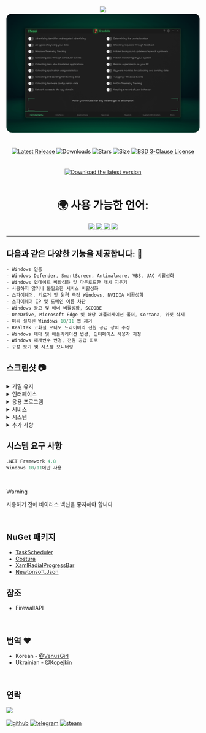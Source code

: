 <div align="center">
<img src="https://github.com/user-attachments/assets/370e1249-4c40-420b-85b1-2978e47f0060"/><br/>
<img src="https://github.com/Greedeks/GTweak/blob/main/.github/Preview.gif"/><br/><br/>
 
<div align="center" style="margin: 20px 0; text-align: center;">
 
[![Latest Release](https://img.shields.io/github/v/release/Greedeks/GTweak?style=for-the-badge&color=179962)](https://github.com/Greedeks/GTweak/releases/latest)
![Downloads](https://img.shields.io/github/downloads/Greedeks/GTweak/total.svg?style=for-the-badge&color=1982a5)
![Stars](https://img.shields.io/github/stars/greedeks/gtweak?style=for-the-badge&color=179962)
![Size](https://img.shields.io/github/repo-size/greedeks/gtweak?style=for-the-badge&color=1982a5)
[![BSD 3-Clause License](https://img.shields.io/badge/License-BSD%203--Clause-yellow.svg?style=for-the-badge&color=179962)](https://github.com/Greedeks/GTweak/blob/main/LICENSE)
</div>

<br/><a href="https://github.com/Greedeks/GTweak/releases/latest/download/gtweak.exe"><img src="https://github.com/user-attachments/assets/0c2f2947-6d63-46b3-9933-8e72a8b45ed3" width="260" height="68" alt="Download the latest version"></a><br/><br/>

<!-- language --> 
<div align="center">
  <h1>🌍 사용 가능한 언어:</h1>
  <a href="https://github.com/Greedeks/GTweak/blob/main/README.md">
    <img src="https://hatscripts.github.io/circle-flags/flags/us.svg" width="40">
  </a>
  <a href="https://github.com/Greedeks/GTweak/blob/main/README-ko.md">
    <img src="https://hatscripts.github.io/circle-flags/flags/kr.svg" width="40">
  </a>
  <a href="https://github.com/Greedeks/GTweak/blob/main/README-ru.md">
    <img src="https://hatscripts.github.io/circle-flags/flags/ru.svg" width="40">
  </a>
  <a href="https://github.com/Greedeks/GTweak/blob/main/README-uk.md">
    <img src="https://hatscripts.github.io/circle-flags/flags/ua.svg" width="40">
  </a>
</div>
</div>

---
<h2> 다음과 같은 다양한 기능을 제공합니다: 🔩</h2>

```c#
- Windows 인증
- Windows Defender, SmartScreen, Antimalware, VBS, UAC 비활성화
- Windows 업데이트 비활성화 및 다운로드한 캐시 지우기
- 사용하지 않거나 불필요한 서비스 비활성화
- 스파이웨어, 키로거 및 원격 측정 Windows, NVIDIA 비활성화
- 스파이웨어 IP 및 도메인 이름 차단
- Windows 광고 및 배너 비활성화, SCOOBE
- OneDrive, Microsoft Edge 및 해당 애플리케이션 폴더, Cortana, 위젯 삭제
- 미리 설치된 Windows 10/11 앱 제거
- Realtek 고화질 오디오 드라이버의 전원 공급 장치 수정
- Windows 테마 및 애플리케이션 변경, 인터페이스 사용자 지정
- Windows 매개변수 변경, 전원 공급 회로
- 구성 보기 및 시스템 모니터링
```

<h2> 스크린샷 📷</h2>
<details>
  <summary> 기밀 유지 </summary>
  <img src="https://github.com/Greedeks/GTweak/blob/main/.github/ko/Confidentiality.png"/>
</details>
<details>
  <summary> 인터페이스 </summary>
  <img src="https://github.com/Greedeks/GTweak/blob/main/.github/ko/Interface.png"/>
</details>
<details>
  <summary> 응용 프로그램 </summary>
  <img src="https://github.com/Greedeks/GTweak/blob/main/.github/ko/Applications.png"/>
</details>
<details>
  <summary> 서비스 </summary>
  <img src="https://github.com/Greedeks/GTweak/blob/main/.github/ko/Services.png"/>
</details>
<details>
  <summary> 시스템 </summary>
  <img src="https://github.com/Greedeks/GTweak/blob/main/.github/ko/System.png"/>
</details>
<details>
  <summary> 추가 사항 </summary>
  <img src="https://github.com/Greedeks/GTweak/blob/main/.github/ko/More.png"/>
</details>


<h2> 시스템 요구 사항</h2>

```c++
.NET Framework 4.8
Windows 10/11에만 사용
```
</br>

> [!WARNING]
> 사용하기 전에 바이러스 백신을 중지해야 합니다
</br>

## NuGet 패키지
- [TaskScheduler](https://www.nuget.org/packages/TaskScheduler/)
- [Costura](https://github.com/Fody/Costura)
- [XamlRadialProgressBar](https://www.nuget.org/packages/XamlRadialProgressBar)
- [Newtonsoft.Json](https://www.nuget.org/packages/Newtonsoft.Json/13.0.2-beta1)

## 참조
- FirewallAPI

</br>

## 번역 ❤️ 
- Korean - [@VenusGirl](https://github.com/VenusGirl)
- Ukrainian - [@Kopejkin](https://github.com/Kopejkin)

</br>

## 연락
<img src="https://avatars.githubusercontent.com/u/82948926?s=400&u=66ddd72b29af1ac8b262281b183da6d191c5a71d&v=4" width="100px;"/>

[![github](https://img.shields.io/badge/Github-gray?style=for-the-badge&logo=github&logoColor=white)](https://github.com/Greedeks)
[![telegram](https://img.shields.io/badge/Telegram-1DA1F2?style=for-the-badge&logo=telegram&logoColor=white)](https://t.me/Greedeks)
[![steam](https://img.shields.io/badge/STEAM-042430?style=for-the-badge&logo=steam&logoColor=white)](https://steamcommunity.com/id/greedeks/)
